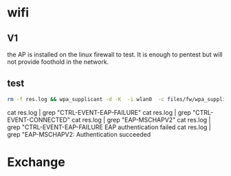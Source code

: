 
# wifi 


## V1

the AP is installed on the linux firewall to test. It is enough to pentest but will not provide foothold in the network.

## test

```bash
rm -f res.log && wpa_supplicant -d -K  -i wlan0  -c files/fw/wpa_supplicant_haas.conf -f res.log
```

cat res.log | grep "CTRL-EVENT-EAP-FAILURE"
cat res.log | grep "CTRL-EVENT-CONNECTED"
cat res.log | grep "EAP-MSCHAPV2"
cat res.log | grep "CTRL-EVENT-EAP-FAILURE EAP authentication failed
cat res.log | grep "EAP-MSCHAPV2: Authentication succeeded 


# Exchange
